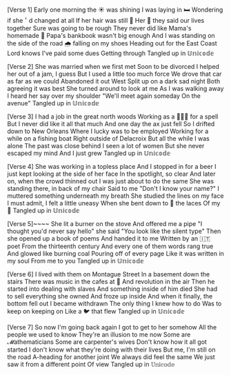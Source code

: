 [Verse 1]
Early one morning the ☀ was shining
I was laying in 🛏
Wondering if she＇d changed at all
If her hair was still 🔴
Her 💑 they said our lives together
Sure was going to be rough
They never did like Mama's homemade 👗
Papa's bankbook wasn't big enough
And I was standing on the side of the road
🌧 falling on my shoes
Heading out for the East Coast
Lord knows I've paid some dues
Getting through
Tangled up in 𝕌𝕟𝕚𝕔𝕠𝕕𝕖

[Verse 2]
She was married when we first met
Soon to be divorced
I helped her out of a jam, I guess
But I used a little too much force
We drove that car as far as we could
Abandoned it out West
Split up on a dark sad night
Both agreeing it was best
She turned around to look at me
As I was walking away
I heard her say over my shoulder
"We'll meet again someday
On the avenue"
Tangled up in 𝕌𝕟𝕚𝕔𝕠𝕕𝕖

[Verse 3]
I had a job in the great north woods
Working as a 👨🏽‍🍳 for a spell
But I never did like it all that much
And one day the ax just fell
So I drifted down to New Orleans
Where I lucky was to be employed
Working for a while on a fishing boat
Right outside of Delacroix
But all the while I was alone
The past was close behind
I seen a lot of women
But she never escaped my mind
And I just grew
Tangled up in 𝕌𝕟𝕚𝕔𝕠𝕕𝕖

[Verse 4]
She was working in a topless place
And I stopped in for a beer
I just kept looking at the side of her face
In the spotlight, so clear
And later on, when the crowd thinned out
I was just about to do the same
She was standing there, in back of my chair
Said to me "Don't I know your name?"
I muttered something underneath my breath
She studied the lines on my face
I must admit, I felt a little uneasy
When she bent down to 👔 the laces
Of my 👞
Tangled up in 𝕌𝕟𝕚𝕔𝕠𝕕𝕖

[Verse 5]~~~~
She lit a burner on the stove
And offered me a pipe
"I thought you'd never say hello" she said
"You look like the silent type"
Then she opened up a book of poems
And handed it to me
Written by an 🇮🇹 poet
From the thirteenth century
And every one of them words rang true
And glowed like burning coal
Pouring off of every page
Like it was written in my soul
From me to you
Tangled up in 𝕌𝕟𝕚𝕔𝕠𝕕𝕖

[Verse 6]
I lived with them on Montague Street
In a basement down the stairs
There was music in the cafes at 🌃
And revolution in the air
Then he started into dealing with slaves
And something inside of him died
She had to sell everything she owned
And froze up inside
And when it finally, the bottom fell out
I became withdrawn
The only thing I knew how to do
Was to keep on keeping on
Like a 🐦 that flew
Tangled up in 𝕌𝕟𝕚𝕔𝕠𝕕𝕖

[Verse 7]
So now I'm going back again
I got to get to her somehow
All the people we used to know
They're an illusion to me now
Some are 𝓜athematicians
Some are carpenter's wives
Don't know how it all got started
I don't know what they're doing with their lives
But me, I'm still on the road
A-heading for another joint
We always did feel the same
We just saw it from a different point
Of view
Tangled up in 𝕌𝕟𝕚𝕔𝕠𝕕𝕖